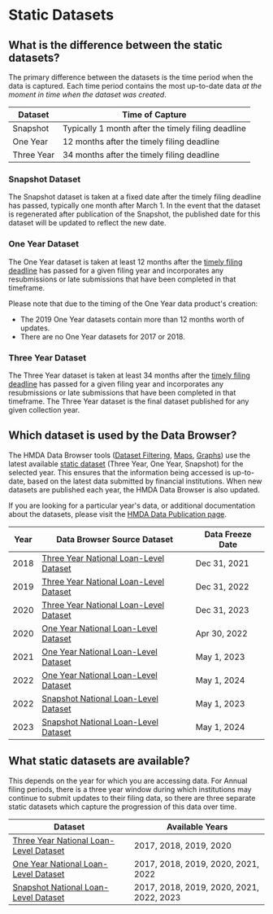 # Static Datasets

## What is the difference between the static datasets?
The primary difference between the datasets is the time period when the data is captured. Each time period contains the most up-to-date data _at the moment in time when the dataset was created_.

|Dataset|Time of Capture|
|---|---|
|Snapshot | Typically 1 month after the timely filing deadline |
|One Year | 12 months after the timely filing deadline |
|Three Year | 34 months after the timely filing deadline |

### Snapshot Dataset
The Snapshot dataset is taken at a fixed date after the timely filing deadline has passed, typically one month after March 1. In the event that the dataset is regenerated after publication of the Snapshot, the published date for this dataset will be updated to reflect the new date. 

### One Year Dataset
The One Year dataset is taken at least 12 months after the [timely filing deadline](/documentation/faq/data-collection-timelines#annual-filing-period-dates) has passed for a given filing year and incorporates any resubmissions or late submissions that have been completed in that timeframe.   
 
Please note that due to the timing of the One Year data product's creation:

- The 2019 One Year datasets contain more than 12 months worth of updates.
- There are no One Year datasets for 2017 or 2018.

### Three Year Dataset
The Three Year dataset is taken at least 34 months after the [timely filing deadline](/documentation/faq/data-collection-timelines#annual-filing-period-dates) has passed for a given filing year and incorporates any resubmissions or late submissions that have been completed in that timeframe. The Three Year dataset is the final dataset published for any given collection year.

## Which dataset is used by the Data Browser?
The HMDA Data Browser tools ([Dataset Filtering](https://ffiec.cfpb.gov/data-browser/data/), [Maps](https://ffiec.cfpb.gov/data-browser/maps/), [Graphs](https://ffiec.cfpb.gov/data-browser/graphs/quarterly/)) use the latest available [static dataset](https://ffiec.cfpb.gov/data-publication/) (Three Year, One Year, Snapshot) for the selected year.  This ensures that the information being accessed is up-to-date, based on the latest data submitted by financial institutions. When new datasets are published each year, the HMDA Data Browser is also updated.

If you are looking for a particular year's data, or additional documentation about the datasets, please visit the [HMDA Data Publication page](https://ffiec.cfpb.gov/data-publication/).

| Year | Data Browser Source Dataset | Data Freeze Date |
|---|---|---|
|2018|[Three Year National Loan-Level Dataset](https://ffiec.cfpb.gov/data-publication/three-year-national-loan-level-dataset/2018)|Dec 31, 2021|
|2019|[Three Year National Loan-Level Dataset](https://ffiec.cfpb.gov/data-publication/three-year-national-loan-level-dataset/2019)|Dec 31, 2022|
|2020|[Three Year National Loan-Level Dataset](https://ffiec.cfpb.gov/data-publication/three-year-national-loan-level-dataset/2020)|Dec 31, 2023|
|2020|[One Year National Loan-Level Dataset](https://ffiec.cfpb.gov/data-publication/one-year-national-loan-level-dataset/2020)|Apr 30, 2022|
|2021|[One Year National Loan-Level Dataset](https://ffiec.cfpb.gov/data-publication/one-year-national-loan-level-dataset/2021)|May 1, 2023|
|2022|[One Year National Loan-Level Dataset](https://ffiec.cfpb.gov/data-publication/one-year-national-loan-level-dataset/2022)|May 1, 2024|
|2022|[Snapshot National Loan-Level Dataset](https://ffiec.cfpb.gov/data-publication/snapshot-national-loan-level-dataset/2022)|May 1, 2023|
|2023|[Snapshot National Loan-Level Dataset](https://ffiec.cfpb.gov/data-publication/snapshot-national-loan-level-dataset/2023)|May 1, 2024|

## What static datasets are available?

This depends on the year for which you are accessing data.  For Annual filing periods, there is a three year window during which institutions may continue to submit updates to their filing data, so there are three separate static datasets which capture the progression of this data over time. 

| Dataset | Available Years |
|---|---|
| [Three Year National Loan-Level Dataset](https://ffiec.cfpb.gov/data-publication/three-year-national-loan-level-dataset/)|  2017, 2018, 2019, 2020|
| [One Year National Loan-Level Dataset](https://ffiec.cfpb.gov/data-publication/one-year-national-loan-level-dataset/)| 2017, 2018, 2019, 2020, 2021, 2022|
| [Snapshot National Loan-Level Dataset](https://ffiec.cfpb.gov/data-publication/snapshot-national-loan-level-dataset/)| 2017, 2018, 2019, 2020, 2021, 2022, 2023|